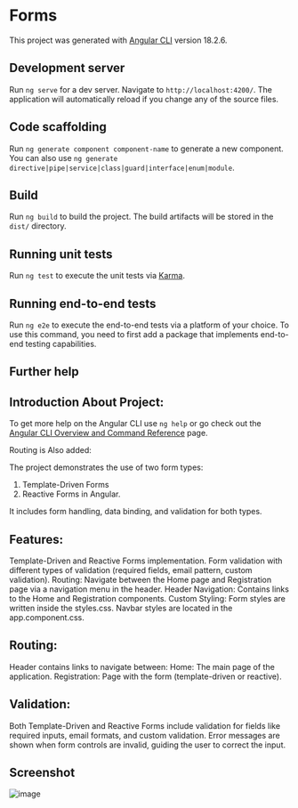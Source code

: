 # Forms

This project was generated with [Angular CLI](https://github.com/angular/angular-cli) version 18.2.6.

## Development server

Run `ng serve` for a dev server. Navigate to `http://localhost:4200/`. The application will automatically reload if you change any of the source files.

## Code scaffolding

Run `ng generate component component-name` to generate a new component. You can also use `ng generate directive|pipe|service|class|guard|interface|enum|module`.

## Build

Run `ng build` to build the project. The build artifacts will be stored in the `dist/` directory.

## Running unit tests

Run `ng test` to execute the unit tests via [Karma](https://karma-runner.github.io).

## Running end-to-end tests

Run `ng e2e` to execute the end-to-end tests via a platform of your choice. To use this command, you need to first add a package that implements end-to-end testing capabilities.

## Further help



## Introduction About Project:

To get more help on the Angular CLI use `ng help` or go check out the [Angular CLI Overview and Command Reference](https://angular.dev/tools/cli) page.

Routing is Also added:

The project demonstrates the use of two form types: 
   1. Template-Driven Forms 
   2. Reactive Forms in Angular. 
   
It includes form handling, data binding, and validation for both types.

## Features:

Template-Driven and Reactive Forms implementation.
Form validation with different types of validation (required fields, email pattern, custom validation).
Routing: Navigate between the Home page and Registration page via a navigation menu in the header.
Header Navigation: Contains links to the Home and Registration components.
Custom Styling:
    Form styles are written inside the styles.css.
    Navbar styles are located in the app.component.css.

## Routing:

Header contains links to navigate between:
    Home: The main page of the application.
    Registration: Page with the form (template-driven or reactive).

## Validation:

Both Template-Driven and Reactive Forms include validation for fields like required inputs, email formats, and custom validation.
Error messages are shown when form controls are invalid, guiding the user to correct the input.

## Screenshot

![image](https://github.com/user-attachments/assets/38962186-474b-4f2d-b7ef-491cdf25c301)



